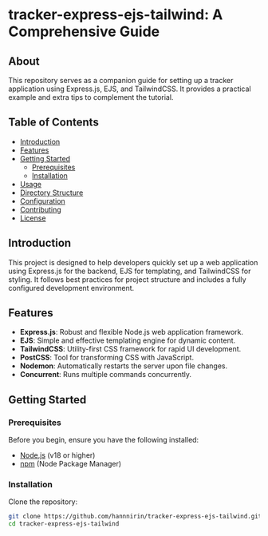 # tracker-express-ejs-tailwind: A Comprehensive Guide

## About

This repository serves as a companion guide for setting up a tracker application using Express.js, EJS, and TailwindCSS. It provides a practical example and extra tips to complement the tutorial.

## Table of Contents

*   [Introduction](#introduction)
*   [Features](#features)
*   [Getting Started](#getting-started)
    *   [Prerequisites](#prerequisites)
    *   [Installation](#installation)
*   [Usage](#usage)
*   [Directory Structure](#directory-structure)
*   [Configuration](#configuration)
*   [Contributing](#contributing)
*   [License](#license)

## Introduction

This project is designed to help developers quickly set up a web application using Express.js for the backend, EJS for templating, and TailwindCSS for styling. It follows best practices for project structure and includes a fully configured development environment.

## Features

*   **Express.js**: Robust and flexible Node.js web application framework.
*   **EJS**: Simple and effective templating engine for dynamic content.
*   **TailwindCSS**: Utility-first CSS framework for rapid UI development.
*   **PostCSS**: Tool for transforming CSS with JavaScript.
*   **Nodemon**: Automatically restarts the server upon file changes.
*   **Concurrent**: Runs multiple commands concurrently.

## Getting Started

### Prerequisites

Before you begin, ensure you have the following installed:

*   [Node.js](https://nodejs.org/) (v18 or higher)
*   [npm](https://www.npmjs.com/) (Node Package Manager)

### Installation

Clone the repository:

```bash
git clone https://github.com/hannnirin/tracker-express-ejs-tailwind.git
cd tracker-express-ejs-tailwind
